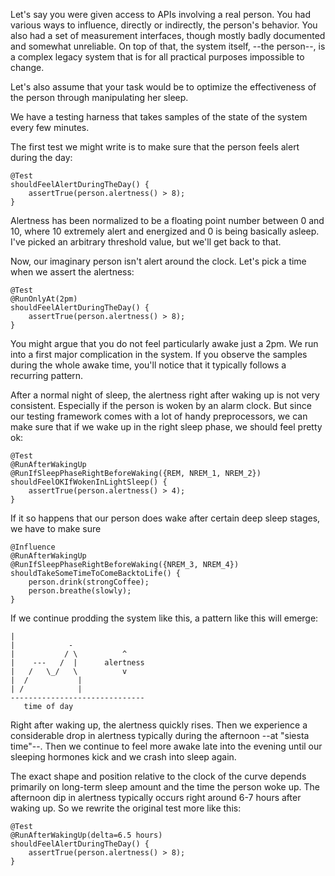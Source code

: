 
Let's say you were given access to APIs involving a real person. You had
various ways to influence, directly or indirectly, the person's behavior. You
also had a set of measurement interfaces, though mostly badly documented and
somewhat unreliable. On top of that, the system itself, --the person--, is a
complex legacy system that is for all practical purposes impossible to change.

Let's also assume that your task would be to optimize the effectiveness of the
person through manipulating her sleep. 

We have a testing harness that takes samples of the state of the system every
few minutes. 

The first test we might write is to make sure that the person feels alert
during the day:

    @Test 
    shouldFeelAlertDuringTheDay() {
        assertTrue(person.alertness() > 8);
    }

Alertness has been normalized to be a floating point number between 0 and 10,
where 10 extremely alert and energized and 0 is being basically asleep. I've
picked an arbitrary threshold value, but we'll get back to that.

Now, our imaginary person isn't alert around the clock. Let's pick a time when
we assert the alertness:

    @Test 
    @RunOnlyAt(2pm)
    shouldFeelAlertDuringTheDay() {
        assertTrue(person.alertness() > 8);
    }

You might argue that you do not feel particularly awake just a 2pm. We run into
a first major complication in the system. If you observe the samples during the
whole awake time, you'll notice that it typically follows a recurring pattern.

After a normal night of sleep, the alertness right after waking up is not very
consistent. Especially if the person is woken by an alarm clock.  But since our
testing framework comes with a lot of handy preprocessors, we can make sure that
if we wake up in the right sleep phase, we should feel pretty ok: 

    @Test
    @RunAfterWakingUp
    @RunIfSleepPhaseRightBeforeWaking({REM, NREM_1, NREM_2})
    shouldFeelOKIfWokenInLightSleep() {
        assertTrue(person.alertness() > 4);
    }

If it so happens that our person does wake after certain deep sleep stages, we
have to make sure 

    @Influence
    @RunAfterWakingUp
    @RunIfSleepPhaseRightBeforeWaking({NREM_3, NREM_4}) 
    shouldTakeSomeTimeToComeBacktoLife() {
        person.drink(strongCoffee);
        person.breathe(slowly);
    }


If we continue prodding the system like this, a pattern like this will emerge:

    |             
    |            -
    |           / \          ^
    |    ---   /  |      alertness
    |   /   \_/   \          v
    |  /           |
    | /            |
    ------------------------------
       time of day

Right after waking up, the alertness quickly rises. Then we experience a
considerable drop in alertness typically during the afternoon --at "siesta
time"--. Then we continue to feel more awake late into the evening until our
sleeping hormones kick and we crash into sleep again.

The exact shape and position relative to the clock of the curve depends
primarily on long-term sleep amount and the time the person woke up. The
afternoon dip in alertness typically occurs right around 6-7 hours after waking
up. So we rewrite the original test more like this:

    @Test
    @RunAfterWakingUp(delta=6.5 hours)
    shouldFeelAlertDuringTheDay() {
        assertTrue(person.alertness() > 8);
    }





